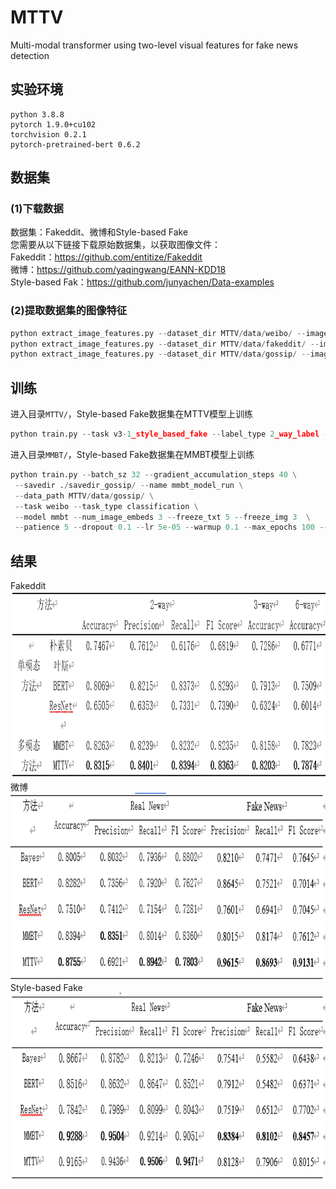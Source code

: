 # MTTV
Multi-modal transformer using two-level visual features for fake news detection
## 实验环境
    python 3.8.8
    pytorch 1.9.0+cu102
    torchvision 0.2.1
    pytorch-pretrained-bert 0.6.2
## 数据集
### (1)下载数据
数据集：Fakeddit、微博和Style-based Fake  
您需要从以下链接下载原始数据集，以获取图像文件：  
Fakeddit：https://github.com/entitize/Fakeddit   
微博：https://github.com/yaqingwang/EANN-KDD18  
Style-based Fak：https://github.com/junyachen/Data-examples   
### (2)提取数据集的图像特征
```Python
python extract_image_features.py --dataset_dir MTTV/data/weibo/ --image_dir ${your_Fakeddit_image_dir} --feature_dir ./data/weibo/  
python extract_image_features.py --dataset_dir MTTV/data/fakeddit/ --image_dir ${your_weibo_image_dir} --feature_dir ./data/fakeddit/  
python extract_image_features.py --dataset_dir MTTV/data/gossip/ --image_dir ${your_Style-based-Fake_image_dir} --feature_dir ./data/gossip/
```
## 训练
进入目录``MTTV/``，Style-based Fake数据集在MTTV模型上训练
```Python
python train.py --task v3-1_style_based_fake --label_type 2_way_label --batch_sz 32 --gradient_accumulation_steps 20 --max_epochs 20 --name fakeddit_2_way --bert_model bert-base-uncased --global_image_embeds 5 --region_image_embeds 20 --num_image_embeds 25
```  
进入目录``MMBT/``，Style-based Fake数据集在MMBT模型上训练
```Python
python train.py --batch_sz 32 --gradient_accumulation_steps 40 \
 --savedir ./savedir_gossip/ --name mmbt_model_run \
 --data_path MTTV/data/gossip/ \
 --task weibo --task_type classification \
 --model mmbt --num_image_embeds 3 --freeze_txt 5 --freeze_img 3  \
 --patience 5 --dropout 0.1 --lr 5e-05 --warmup 0.1 --max_epochs 100 --seed 1
```

## 结果
Fakeddit  
<img src="https://github.com/Preciousrs/MTTV/blob/main/fakeddit.png" width="800" height="300" />  
微博  
<img src="https://github.com/Preciousrs/MTTV/blob/main/weibo.png" width="800" height="300" />  
Style-based Fake  
<img src="https://github.com/Preciousrs/MTTV/blob/main/Style-based%20Fake.png" width="800" height="300" />  





